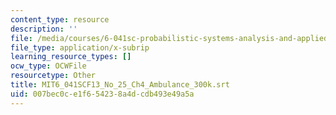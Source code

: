 ```yaml
---
content_type: resource
description: ''
file: /media/courses/6-041sc-probabilistic-systems-analysis-and-applied-probability-fall-2013/007bec0ce1f654238a4dcdb493e49a5a_MIT6_041SCF13_No_25_Ch4_Ambulance_300k.vtt
file_type: application/x-subrip
learning_resource_types: []
ocw_type: OCWFile
resourcetype: Other
title: MIT6_041SCF13_No_25_Ch4_Ambulance_300k.srt
uid: 007bec0c-e1f6-5423-8a4d-cdb493e49a5a
---
```


